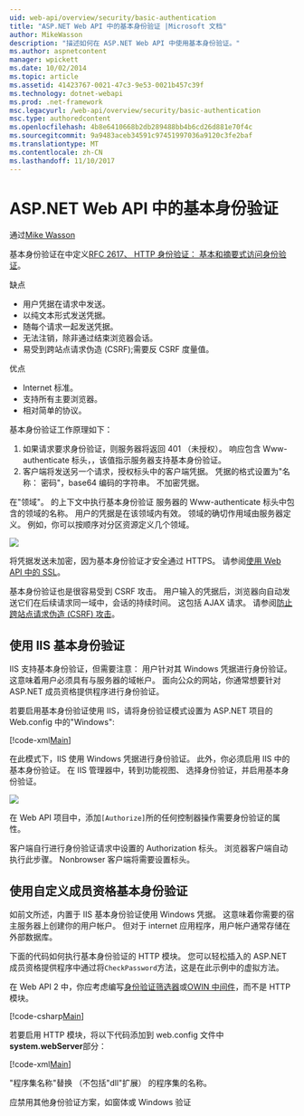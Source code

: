```yaml
---
uid: web-api/overview/security/basic-authentication
title: "ASP.NET Web API 中的基本身份验证 |Microsoft 文档"
author: MikeWasson
description: "描述如何在 ASP.NET Web API 中使用基本身份验证。"
ms.author: aspnetcontent
manager: wpickett
ms.date: 10/02/2014
ms.topic: article
ms.assetid: 41423767-0021-47c3-9e53-0021b457c39f
ms.technology: dotnet-webapi
ms.prod: .net-framework
msc.legacyurl: /web-api/overview/security/basic-authentication
msc.type: authoredcontent
ms.openlocfilehash: 4b8e6410668b2db289488bb4b6cd26d881e70f4c
ms.sourcegitcommit: 9a9483aceb34591c97451997036a9120c3fe2baf
ms.translationtype: MT
ms.contentlocale: zh-CN
ms.lasthandoff: 11/10/2017
---
```

<a name="basic-authentication-in-aspnet-web-api"></a>ASP.NET Web API 中的基本身份验证
====================
通过[Mike Wasson](https://github.com/MikeWasson)

基本身份验证在中定义[RFC 2617、 HTTP 身份验证： 基本和摘要式访问身份验证](http://www.ietf.org/rfc/rfc2617.txt)。

缺点

- 用户凭据在请求中发送。
- 以纯文本形式发送凭据。
- 随每个请求一起发送凭据。
- 无法注销，除非通过结束浏览器会话。
- 易受到跨站点请求伪造 (CSRF);需要反 CSRF 度量值。

优点

- Internet 标准。
- 支持所有主要浏览器。
- 相对简单的协议。

基本身份验证工作原理如下：

1. 如果请求要求身份验证，则服务器将返回 401 （未授权）。 响应包含 Www-authenticate 标头，，该值指示服务器支持基本身份验证。
2. 客户端将发送另一个请求，授权标头中的客户端凭据。 凭据的格式设置为"名称： 密码"，base64 编码的字符串。 不加密凭据。

在"领域"。 的上下文中执行基本身份验证 服务器的 Www-authenticate 标头中包含的领域的名称。 用户的凭据是在该领域内有效。 领域的确切作用域由服务器定义。 例如，你可以按顺序对分区资源定义几个领域。

![](basic-authentication/_static/image1.png)

将凭据发送未加密，因为基本身份验证才安全通过 HTTPS。 请参阅[使用 Web API 中的 SSL](working-with-ssl-in-web-api.md)。

基本身份验证也是很容易受到 CSRF 攻击。 用户输入的凭据后，浏览器向自动发送它们在后续请求同一域中，会话的持续时间。 这包括 AJAX 请求。 请参阅[防止跨站点请求伪造 (CSRF) 攻击](preventing-cross-site-request-forgery-csrf-attacks.md)。

## <a name="basic-authentication-with-iis"></a>使用 IIS 基本身份验证

IIS 支持基本身份验证，但需要注意： 用户针对其 Windows 凭据进行身份验证。 这意味着用户必须具有与服务器的域帐户。 面向公众的网站，你通常想要针对 ASP.NET 成员资格提供程序进行身份验证。

若要启用基本身份验证使用 IIS，请将身份验证模式设置为 ASP.NET 项目的 Web.config 中的"Windows":

[!code-xml[Main](basic-authentication/samples/sample1.xml)]

在此模式下，IIS 使用 Windows 凭据进行身份验证。 此外，你必须启用 IIS 中的基本身份验证。 在 IIS 管理器中，转到功能视图、 选择身份验证，并启用基本身份验证。

![](basic-authentication/_static/image2.png)

在 Web API 项目中，添加`[Authorize]`所的任何控制器操作需要身份验证的属性。

客户端自行进行身份验证请求中设置的 Authorization 标头。 浏览器客户端自动执行此步骤。 Nonbrowser 客户端将需要设置标头。

## <a name="basic-authentication-with-custom-membership"></a>使用自定义成员资格基本身份验证

如前文所述，内置于 IIS 基本身份验证使用 Windows 凭据。 这意味着你需要的宿主服务器上创建你的用户帐户。 但对于 internet 应用程序，用户帐户通常存储在外部数据库。

下面的代码如何执行基本身份验证的 HTTP 模块。 您可以轻松插入的 ASP.NET 成员资格提供程序中通过将`CheckPassword`方法，这是在此示例中的虚拟方法。

在 Web API 2 中，你应考虑编写[身份验证筛选器](authentication-filters.md)或[OWIN 中间件](../../../aspnet/overview/owin-and-katana/index.md)，而不是 HTTP 模块。

[!code-csharp[Main](basic-authentication/samples/sample2.cs)]

若要启用 HTTP 模块，将以下代码添加到 web.config 文件中**system.webServer**部分：

[!code-xml[Main](basic-authentication/samples/sample3.xml?highlight=4)]

"程序集名称"替换 （不包括"dll"扩展） 的程序集的名称。

应禁用其他身份验证方案，如窗体或 Windows 验证
